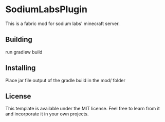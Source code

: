 # SodiumLabsPlugin

This is a fabric mod for sodium labs' minecraft server.

## Building

run gradlew build

## Installing

Place jar file output of the gradle build in the mod/ folder

## License

This template is available under the MIT license. Feel free to learn from it and incorporate it in your own projects.
